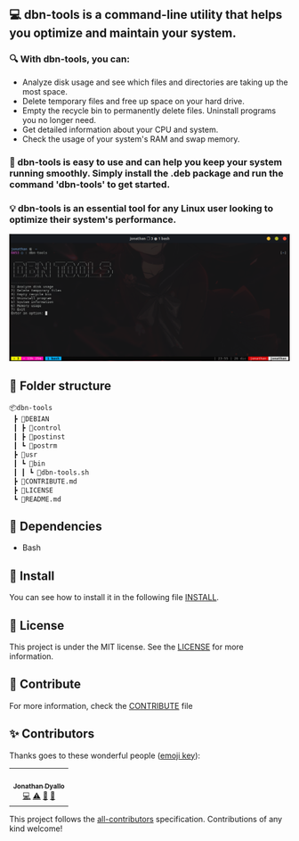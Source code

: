 ## 💻 dbn-tools is a command-line utility that helps you optimize and maintain your system.

### 🔍 With dbn-tools, you can:

- Analyze disk usage and see which files and directories are taking up the most space.
- Delete temporary files and free up space on your hard drive.
- Empty the recycle bin to permanently delete files.
  Uninstall programs you no longer need.
- Get detailed information about your CPU and system.
- Check the usage of your system's RAM and swap memory.

### 🚀 dbn-tools is easy to use and can help you keep your system running smoothly. Simply install the .deb package and run the command 'dbn-tools' to get started.

### 💡 dbn-tools is an essential tool for any Linux user looking to optimize their system's performance.

![image](./readme.png)

## 📁 Folder structure

```
📦dbn-tools
 ┣ 📂DEBIAN
 ┃ ┣ 📜control
 ┃ ┣ 📜postinst
 ┃ ┗ 📜postrm
 ┣ 📂usr
 ┃ ┗ 📂bin
 ┃ ┃ ┗ 📜dbn-tools.sh
 ┣ 📜CONTRIBUTE.md
 ┣ 📜LICENSE
 ┗ 📜README.md
```

## 📁 Dependencies

- Bash

## 📁 Install

You can see how to install it in the following file [INSTALL](./INSTALL.md).

## 📝 License

This project is under the MIT license. See the [LICENSE](./LICENSE) for more information.

## 🤝 Contribute

For more information, check the [CONTRIBUTE](./CONTRIBUTE.md) file

## ✨ Contributors

Thanks goes to these wonderful people ([emoji key](https://allcontributors.org/docs/en/emoji-key)):

<!-- ALL-CONTRIBUTORS-LIST:START - Do not remove or modify this section -->
<!-- prettier-ignore-start -->
<!-- markdownlint-disable -->
<table>
  <tr>
    <td align="center"><a href="https://jonathan.com.ar/es"><img src="https://avatars.githubusercontent.com/u/68082746?v=4?s=100" width="100px;" alt=""/><br /><sub><b>Jonathan Dyallo</b></sub></a><br /><a href="#!" title="Code">💻</a> <a href="#!" title="Tests">⚠️</a> <a href="#!" title="Documentation">📖</a> <a href="#maintenance-jd-apprentice" title="Maintenance">🚧</a></td>
  </tr>
</table>

<!-- markdownlint-restore -->
<!-- prettier-ignore-end -->

<!-- ALL-CONTRIBUTORS-LIST:END -->

This project follows the [all-contributors](https://github.com/all-contributors/all-contributors) specification. Contributions of any kind welcome!

